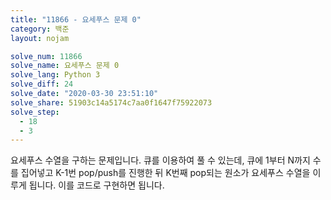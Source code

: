 ```yaml
---
title: "11866 - 요세푸스 문제 0"
category: 백준
layout: nojam

solve_num: 11866
solve_name: 요세푸스 문제 0
solve_lang: Python 3
solve_diff: 24
solve_date: "2020-03-30 23:51:10"
solve_share: 51903c14a5174c7aa0f1647f75922073
solve_step:
  - 18
  - 3
---
```


요세푸스 수열을 구하는 문제입니다. 큐를 이용하여 풀 수 있는데, 큐에 1부터 N까지 수를 집어넣고 K-1번 pop/push를 진행한 뒤 K번째 pop되는 원소가 요세푸스 수열을 이루게 됩니다. 이를 코드로 구현하면 됩니다.
